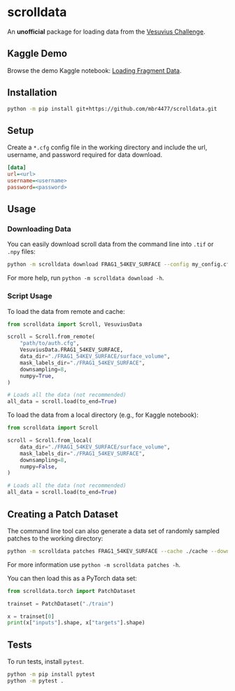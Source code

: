 # scrolldata

An **unofficial** package for loading data from the [Vesuvius Challenge](https://scrollprize.org/).

## Kaggle Demo

Browse the demo Kaggle notebook: [Loading Fragment Data](https://www.kaggle.com/code/matthewbrussell/loading-fragment-data).

## Installation
```bash
python -m pip install git+https://github.com/mbr4477/scrolldata.git
```

## Setup
Create a `*.cfg` config file in the working directory
and include the url, username, and password required for data download.

```ini
[data]
url=<url>
username=<username>
password=<password>
```

## Usage

### Downloading Data
You can easily download scroll data from the command line into `.tif` or `.npy` files:

```bash
python -m scrolldata download FRAG1_54KEV_SURFACE --config my_config.cfg --downsample 4 --cache ./frag1_data [--numpy]
```

For more help, run `python -m scrolldata download -h`.

### Script Usage

To load the data from remote and cache:

```python
from scrolldata import Scroll, VesuviusData

scroll = Scroll.from_remote(
    "path/to/auth.cfg",
    VesuviusData.FRAG1_54KEV_SURFACE,
    data_dir="./FRAG1_54KEV_SURFACE/surface_volume",
    mask_labels_dir="./FRAG1_54KEV_SURFACE",
    downsampling=8,
    numpy=True,
)

# Loads all the data (not recommended)
all_data = scroll.load(to_end=True)
```

To load the data from a local directory (e.g., for Kaggle notebook):

```python
from scrolldata import Scroll

scroll = Scroll.from_local(
    data_dir="./FRAG1_54KEV_SURFACE/surface_volume",
    mask_labels_dir="./FRAG1_54KEV_SURFACE",
    downsampling=8,
    numpy=False,
)

# Loads all the data (not recommended)
all_data = scroll.load(to_end=True)
```


## Creating a Patch Dataset
The command line tool can also generate a data set of randomly sampled patches to the working directory:

```bash
python -m scrolldata patches FRAG1_54KEV_SURFACE --cache ./cache --downsampling 4 --size 128 --holdout 0.4,0.4,0.2,0.2 --num 512 --train 0.7 --seed 0 --show --export ./out -c config.cfg
```

For more information use `python -m scrolldata patches -h`.

You can then load this as a PyTorch data set:

```python
from scrolldata.torch import PatchDataset

trainset = PatchDataset("./train")

x = trainset[0]
print(x["inputs"].shape, x["targets"].shape)
```

## Tests
To run tests, install `pytest`.

```bash
python -m pip install pytest
python -m pytest .
```